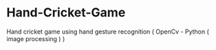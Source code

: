 # Hand-Cricket-Game
Hand cricket game using hand gesture recognition ( OpenCv - Python ( image processing ) )
